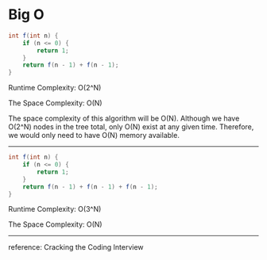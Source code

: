 # Big O

```java
int f(int n) {
	if (n <= 0) {
		return 1;
	}
	return f(n - 1) + f(n - 1);
}
```

Runtime Complexity: O(2^N)

The Space Complexity: O(N)

The space complexity of this algorithm will be O(N). Although we have O(2^N) nodes in the tree total, only O(N) exist at any given time. Therefore, we would only need to have O(N) memory available.

---

```java
int f(int n) {
	if (n <= 0) {
		return 1;
	}
	return f(n - 1) + f(n - 1) + f(n - 1);
}
```

Runtime Complexity: O(3^N)

The Space Complexity: O(N)

---

reference: Cracking the Coding Interview